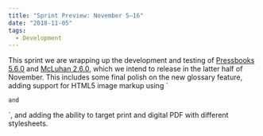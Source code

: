 ```yaml
---
title: "Sprint Preview: November 5–16"
date: "2018-11-05"
tags: 
  - Development
---
```


This sprint we are wrapping up the development and testing of [Pressbooks 5.6.0](https://github.com/pressbooks/pressbooks/projects/31) and [McLuhan 2.6.0](https://github.com/pressbooks/pressbooks-book/projects/12), which we intend to release in the latter half of November. This includes some final polish on the new glossary feature, adding support for HTML5 image markup using `

` and `

`, and adding the ability to target print and digital PDF with different stylesheets.
